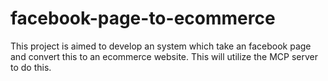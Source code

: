 # facebook-page-to-ecommerce
This project is aimed to develop an system which take an facebook page and convert this to an ecommerce website. This will utilize the MCP server to do this.
